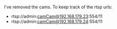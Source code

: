I've removed the cams. To keep track of the rtsp urls:
- rtsp://admin:camCam@192.168.179.23:554/11
- rtsp://admin:camCam@192.168.179.24:554/11